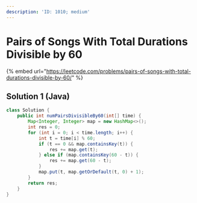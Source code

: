 ```yaml
---
description: 'ID: 1010; medium'
---
```


# Pairs of Songs With Total Durations Divisible by 60

{% embed url="https://leetcode.com/problems/pairs-of-songs-with-total-durations-divisible-by-60/" %}

## Solution 1 \(Java\)

```java
class Solution {
    public int numPairsDivisibleBy60(int[] time) {
        Map<Integer, Integer> map = new HashMap<>();
        int res = 0;
        for (int i = 0; i < time.length; i++) {
            int t = time[i] % 60;
            if (t == 0 && map.containsKey(t)) {
                res += map.get(t);
            } else if (map.containsKey(60 - t)) {
                res += map.get(60 - t);
            }
            map.put(t, map.getOrDefault(t, 0) + 1);
        }
        return res;
    }
}
```

